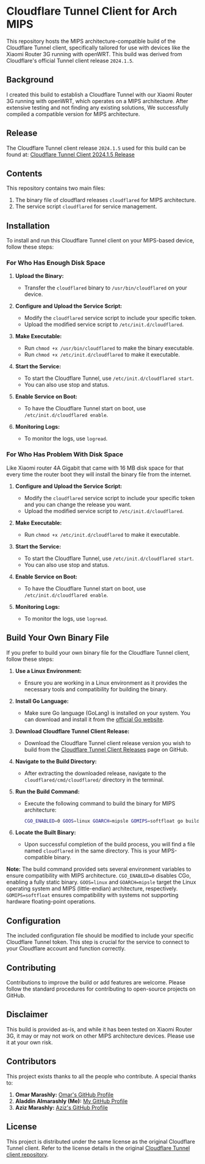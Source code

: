 # Cloudflare Tunnel Client for Arch MIPS

This repository hosts the MIPS architecture-compatible build of the Cloudflare Tunnel client, specifically tailored for use with devices like the Xiaomi Router 3G running with openWRT. This build was derived from Cloudflare's official Tunnel client release `2024.1.5`.

## Background

I created this build to establish a Cloudflare Tunnel with our Xiaomi Router 3G running with openWRT, which operates on a MIPS architecture. After extensive testing and not finding any existing solutions, We successfully compiled a compatible version for MIPS architecture.

## Release

The Cloudflare Tunnel client release `2024.1.5` used for this build can be found at:
[Cloudflare Tunnel Client 2024.1.5 Release](https://github.com/cloudflare/cloudflared/releases/tag/2024.1.5)

## Contents

This repository contains two main files:
1. The binary file of cloudflard releases `cloudflared` for MIPS architecture.
2. The service script `cloudflared` for service management.

## Installation

To install and run this Cloudflare Tunnel client on your MIPS-based device, follow these steps:

### For Who Has Enough Disk Space

1. **Upload the Binary:**
   - Transfer the `cloudflared` binary to `/usr/bin/cloudflared` on your device.

2. **Configure and Upload the Service Script:**
   - Modify the `cloudflared` service script to include your specific token.
   - Upload the modified service script to `/etc/init.d/cloudflared`.

3. **Make Executable:**
   - Run `chmod +x /usr/bin/cloudflared` to make the binary executable.
   - Run `chmod +x /etc/init.d/cloudflared` to make it executable.

4. **Start the Service:**
   - To start the Cloudflare Tunnel, use `/etc/init.d/cloudflared start`.
   - You can also use stop and status.

5. **Enable Service on Boot:**
   - To have the Cloudflare Tunnel start on boot, use `/etc/init.d/cloudflared enable`.

6. **Monitoring Logs:**
   - To monitor the logs, use `logread`.

### For Who Has Problem With Disk Space

Like Xiaomi router 4A Gigabit that came with 16 MB disk space for that every time the router boot they will install the binary file from the internet.

1. **Configure and Upload the Service Script:**
   - Modify the `cloudflared` service script to include your specific token and you can change the release you want.
   - Upload the modified service script to `/etc/init.d/cloudflared`.

2. **Make Executable:**
   - Run `chmod +x /etc/init.d/cloudflared` to make it executable.

3. **Start the Service:**
   - To start the Cloudflare Tunnel, use `/etc/init.d/cloudflared start`.
   - You can also use stop and status.

4. **Enable Service on Boot:**
   - To have the Cloudflare Tunnel start on boot, use `/etc/init.d/cloudflared enable`.

5. **Monitoring Logs:**
   - To monitor the logs, use `logread`.

## Build Your Own Binary File

If you prefer to build your own binary file for the Cloudflare Tunnel client, follow these steps:

1. **Use a Linux Environment:**
   - Ensure you are working in a Linux environment as it provides the necessary tools and compatibility for building the binary.

2. **Install Go Language:**
   - Make sure Go language (GoLang) is installed on your system. You can download and install it from the [official Go website](https://golang.org/dl/).

3. **Download Cloudflare Tunnel Client Release:**
   - Download the Cloudflare Tunnel client release version you wish to build from the [Cloudflare Tunnel Client Releases](https://github.com/cloudflare/cloudflared/releases) page on GitHub.

4. **Navigate to the Build Directory:**
   - After extracting the downloaded release, navigate to the `cloudflared/cmd/cloudflared/` directory in the terminal.

5. **Run the Build Command:**
   - Execute the following command to build the binary for MIPS architecture:

     ```bash
     CGO_ENABLED=0 GOOS=linux GOARCH=mipsle GOMIPS=softfloat go build -a -installsuffix cgo -ldflags "-s -w -extldflags '-static'" .
     ```

6. **Locate the Built Binary:**
   - Upon successful completion of the build process, you will find a file named `cloudflared` in the same directory. This is your MIPS-compatible binary.

**Note:** The build command provided sets several environment variables to ensure compatibility with MIPS architecture. `CGO_ENABLED=0` disables CGo, enabling a fully static binary. `GOOS=linux` and `GOARCH=mipsle` target the Linux operating system and MIPS (little-endian) architecture, respectively. `GOMIPS=softfloat` ensures compatibility with systems not supporting hardware floating-point operations.


## Configuration

The included configuration file should be modified to include your specific Cloudflare Tunnel token. This step is crucial for the service to connect to your Cloudflare account and function correctly.

## Contributing

Contributions to improve the build or add features are welcome. Please follow the standard procedures for contributing to open-source projects on GitHub.

## Disclaimer

This build is provided as-is, and while it has been tested on Xiaomi Router 3G, it may or may not work on other MIPS architecture devices. Please use it at your own risk.

## Contributors

This project exists thanks to all the people who contribute. A special thanks to:

1. **Omar Marashly:** [Omar's GitHub Profile](https://github.com/omarMarashly)
2. **Aladdin Almarashly (Me):** [My GitHub Profile](https://github.com/aladdinAlmarashly)
3. **Aziz Marashly:** [Aziz's GitHub Profile](https://github.com/aziz-marashly)

## License

This project is distributed under the same license as the original Cloudflare Tunnel client. Refer to the license details in the original [Cloudflare Tunnel client repository](https://github.com/cloudflare/cloudflared).




